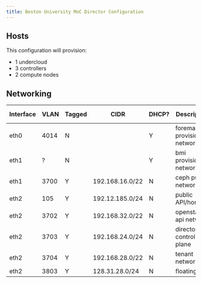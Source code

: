 ```yaml
---
title: Boston University MoC Director Configuration
---
```


## Hosts

This configuration will provision:

- 1 undercloud
- 3 controllers
- 2 compute nodes

## Networking

| Interface | VLAN | Tagged | CIDR              | DHCP? | Description         | Director network |
|-----------|------|--------|-------------------|-------|---------------------|------------------|
| eth0      | 4014 | N      |                   | Y     | foreman provisioning network | |
| eth1      | ?    | N      |                   | Y     | bmi provisioning network | |
| eth1      | 3700 | Y      | 192.168.16.0/22   | N     | ceph public network | Storage |
| eth2      | 105  | Y      | 192.12.185.0/24   | N     | public API/horizon | External |
| eth2      | 3702 | Y      | 192.168.32.0/22   | N     | openstack api network | InternalApi |
| eth2      | 3703 | Y      | 192.168.24.0/24   | N     | director control plane | ControlPlane |
| eth2      | 3704 | Y      | 192.168.28.0/22   | N     | tenant networks | Tenant |
| eth2      | 3803 | Y      | 128.31.28.0/24    | N     | floating ip | |

